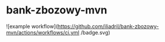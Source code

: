 # bank-zbozowy-mvn
![example workflow](https://github.com/iliadril/bank-zbozowy-mvn/actions/workflows/ci.yml
/badge.svg)
